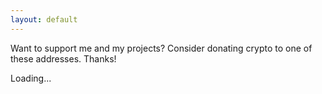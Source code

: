 ```yaml
---
layout: default
---
```


Want to support me and my projects? Consider donating crypto to one of these addresses. Thanks!


<p id="addresses">Loading...</p>

<script>
    fetch("https://gist.githubusercontent.com/DaMatrix/8b7ff92fcc7e49c0f511a8ed207d8e92/raw/www.daporkchop.net-donate-addresses.json").then(response => {
        return response.json();
    }).then(data => {
        var html = "";
        for (var i = 0; i < data.length; i++)   {
            var curr = data[i];
            html += "<a href=\"" + curr.url + "\">" + curr.symbol + "</a>: <code class=\"highlighter-rouge\">" + curr.address + "</code><br>";
        }
        document.getElementById("addresses").innerHTML = html;
    });
</script>
